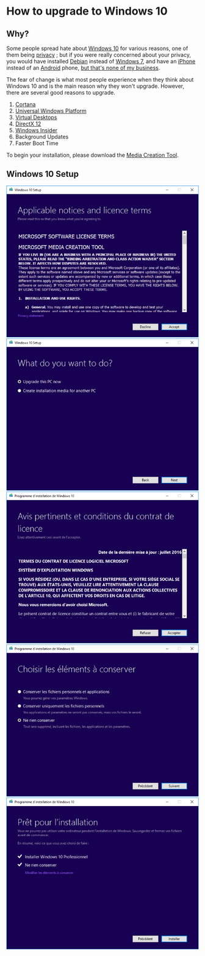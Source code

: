 # How to upgrade to Windows 10

## Why?
Some people spread hate about [Windows 10](https://en.wikipedia.org/wiki/Windows_10) for various reasons, one of them being [privacy](https://en.wikipedia.org/wiki/Windows_10#Privacy_and_data_collection) ; but if you were really concerned about your privacy, you would have installed [Debian](https://en.wikipedia.org/wiki/Debian) instead of [Windows 7](https://en.wikipedia.org/wiki/Windows_7), and have an [iPhone](https://en.wikipedia.org/wiki/IOS) instead of an [Android](https://en.wikipedia.org/wiki/Android_(operating_system)) phone, [but that's none of my business](http://i.memeful.com/memes/R543qxM/Kermit-The-Frog.jpg).

The fear of change is what most people experience when they think about Windows 10 and is the main reason why they won't upgrade. However, there are several good reasons to upgrade.

1. [Cortana](https://en.wikipedia.org/wiki/Cortana_(software))
2. [Universal Windows Platform](https://en.wikipedia.org/wiki/Universal_Windows_Platform)
3. [Virtual Desktops](https://en.wikipedia.org/wiki/Task_View)
4. [DirectX 12](https://en.wikipedia.org/wiki/DirectX#DirectX_12)
5. [Windows Insider](https://en.wikipedia.org/wiki/Windows_Insider)
6. Background Updates
7. Faster Boot Time

To begin your installation, please download the [Media Creation Tool](https://www.microsoft.com/en-ca/software-download/windows10/).

## Windows 10 Setup
![1](https://raw.githubusercontent.com/NatoBoram/FirstRun/master/Windows%2010/HowTo/Upgrade/1.PNG)
![2](https://raw.githubusercontent.com/NatoBoram/FirstRun/master/Windows%2010/HowTo/Upgrade/2.PNG)
![3](https://raw.githubusercontent.com/NatoBoram/FirstRun/master/Windows%2010/HowTo/Upgrade/3.PNG)
![4](https://raw.githubusercontent.com/NatoBoram/FirstRun/master/Windows%2010/HowTo/Upgrade/4.PNG)
![5](https://raw.githubusercontent.com/NatoBoram/FirstRun/master/Windows%2010/HowTo/Upgrade/5.PNG)
